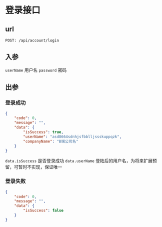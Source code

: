# 登录接口

## url

```
POST: /api/account/login
```

## 入参

`userName`  用户名
`password`  密码

## 出参

### 登录成功

```json
{
    "code": 0,
    "message": "",
    "data": {
        "isSuccess": true,
        "userName": "asd8664sdnhjsfbblljssskuppqzk",
        "companyName": "B端公司名"
    }
}
```

`data.isSuccess` 是否登录成功
`data.userName` 登陆后的用户名，为将来扩展预留，可暂时不实现，保证唯一

### 登录失败

```json
{
    "code": 0,
    "message": "",
    "data": {
        "isSuccess": false
    }
}
```
